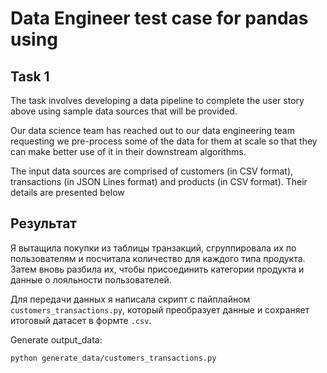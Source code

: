 # Data Engineer test case for pandas using

## Task 1

The task involves developing a data pipeline to complete the user story above using sample data sources that will be provided.

Our data science team has reached out to our data engineering team requesting we pre-process
some of the data for them at scale so that they can make better use of it in their downstream algorithms.

The input data sources are comprised of customers (in CSV format), transactions (in JSON Lines format) and products (in CSV format). Their details are presented below

## Результат 

Я вытащила покупки из таблицы транзакций, сгруппировала их по пользователям и посчитала количество для каждого типа продукта. Затем вновь разбила их, чтобы присоединить категории продукта и данные о лояльности пользователей. 

Для передачи данных я написала скрипт с пайплайном `customers_transactions.py`, который преобразует данные и сохраняет итоговый датасет в формте `.csv`.

Generate output_data:
```bash
python generate_data/customers_transactions.py

